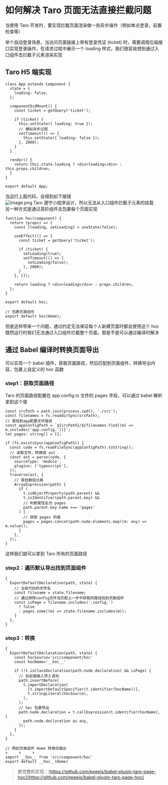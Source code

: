 # 如何解决 Taro 页面无法直接拦截问题

当使用 Taro 开发时，要实现拦截页面渲染做一些异步操作（例如单点登录，前置检查等）

举个自动登录场景，当访问页面链接上带有登录凭证 (ticket) 时，需要调用后端接口实现登录操作，在请求过程中展示一个 loading 样式，我们很容易想到通过入口组件去拦截子元素渲染实现

## Taro H5 端实现

```tsx
class App extends Component {
  state = {
    loading: false,
  };

  componentDidMount() {
    const ticket = getQuery('ticket');

    if (ticket) {
      this.setState({ loading: true });
      // 模拟异步过程
      setTimeout(() => {
        this.setState({ loading: false });
      }, 2000);
    }
  }

  render() {
    return this.state.loading ? <div>loading</div> : this.props.children;
  }
}

export default App;
```

当运行上面代码，会得到如下报错<br />
![image.png](https://cdn.nlark.com/yuque/0/2022/png/21890133/1669889953255-df4300df-e3ba-4254-928c-d038fd3377d3.png#averageHue=%232d070a&clientId=udb8862c5-8337-4&crop=0&crop=0&crop=1&crop=1&from=paste&height=183&id=u4382e90a&margin=%5Bobject%20Object%5D&name=image.png&originHeight=183&originWidth=1134&originalType=binary&ratio=1&rotation=0&showTitle=false&size=79092&status=done&style=none&taskId=ucc2b8de4-0e66-473b-9202-494760bc255&title=&width=1134)
Taro 遵守小程序设计，所以无法从入口组件拦截子元素的挂载<br />
另一种方式是通过高阶组件去包裹每个页面实现

```tsx
function hoc(component) {
  return (props) => {
    const [loading, setLoading] = useState(false);

    useEffect(() => {
      const ticket = getQuery('ticket');

      if (ticket) {
        setLoading(true);
        setTimeout(() => {
          setLoading(false);
        }, 2000);
      }
    }, []);

    return loading ? <div>loading</div> : props.children;
  };
}

export default hoc;

// 包裹页面组件
export default hoc(Home);
```

但是这样带来一个问题，通过约定无法保证每个人新建页面时都会使用这个 hoc<br />既然运行时我们无法通过入口组件拦截整个页面，那是不是可以通过编译时解决

## 通过 Babel 编译时转换页面导出

可以实现一个 babel 插件，获取页面路径，然后匹配到页面组件，转换导出内容，包裹上自定义的 hoc 函数

### step1：获取页面路径

Taro 的页面路径配置在 app.config.ts 文件的 pages 字段，可以通过 babel 解析拿到这个值

```tsx
const srcPath = path.join(process.cwd(), './src');
const filenames = fs.readdirSync(srcPath);
// 查找到app配置文件路径
const appConfigPath = `${srcPath}/${filenames.find((m) => m.includes('app.config.'))}`;
let pages: string[] = [];

if (fs.existsSync(appConfigPath)) {
  const code = fs.readFileSync(appConfigPath).toString();
  // 读取文件，转换成 ast
  const ast = parse(code, {
    sourceType: 'module',
    plugins: ['typescript'],
  });
  traverse(ast, {
    // 查找数组元素
    ArrayExpression(path) {
      if (
        t.isObjectProperty(path.parent) &&
        t.isIdentifier(path.parent.key) &&
        // 判断属性名为 pages
        path.parent.key.name === 'pages'
      ) {
        // 获取 pages 的值
        pages = pages.concat(path.node.elements.map((m: any) => m.value));
      }
    },
  });
}
```

这样我们就可以拿到 Taro 所有的页面路径

### step2：遍历默认导出找到页面组件

```tsx
{
  ExportDefaultDeclaration(path, state) {
    // 当前代码的文件名
    const filename = state.filename;
    // 通过排除config文件及匹配上一步中获取的路径找到页面组件
    const isPage = filename.includes('.config.')
      ? false
      : pages.some((m) => state.filename.includes(m));
    }
  },
}
```

### step3：转换

```tsx
{
  ExportDefaultDeclaration(path, state) {
    const hocSource='src/component/hoc'
    const hocName='__hoc__'

    if (!t.isClassDeclaration(path.node.declaration) && isPage) {
      // 在前面插入导入语句
      path.insertBefore(
        t.importDeclaration(
          [t.importDefaultSpecifier(t.identifier(hocName))],
          t.stringLiteral(hocSource),
        ),
      );
      // hoc 包裹导出
      path.node.declaration = t.callExpression(t.identifier(hocName), [
        path.node.declaration as any,
      ]);
    }
  },
}

// 例如页面组件 Home 转换后输出
⬇️     ⬇️     ⬇️
import __hoc__ from 'src/component/hoc'
export default __hoc__(Home)
```

> 更完整的实现：[https://github.com/epeejs/babel-plugin-taro-page-hoc](https://github.com/epeejs/babel-plugin-taro-page-hoc)
